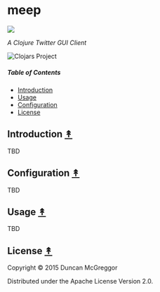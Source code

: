 # meep

[![][meep-logo]][meep-logo]

[meep-logo]: resources/images/meep-250x.png

*A Clojure Twitter GUI Client*

![Clojars Project](http://clojars.org/meep/latest-version.svg)

##### Table of Contents

* [Introduction](#introduction-)
* [Usage](#usage-)
* [Configuration](#configuration-)
* [License](#license-)

## Introduction [&#x219F;](#table-of-contents)

TBD

## Configuration [&#x219F;](#table-of-contents)

TBD

## Usage [&#x219F;](#table-of-contents)

TBD

## License [&#x219F;](#table-of-contents)

Copyright © 2015 Duncan McGreggor

Distributed under the Apache License Version 2.0.
